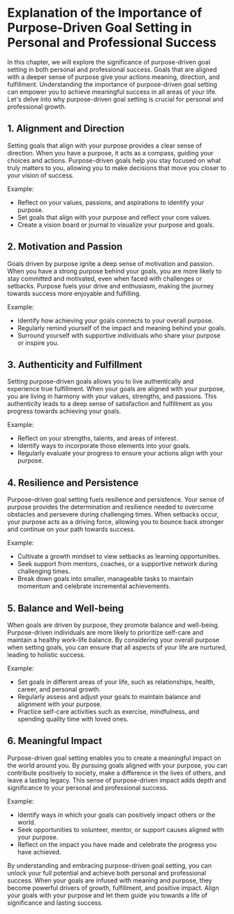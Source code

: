 Explanation of the Importance of Purpose-Driven Goal Setting in Personal and Professional Success
=============================================================================================================

In this chapter, we will explore the significance of purpose-driven goal setting in both personal and professional success. Goals that are aligned with a deeper sense of purpose give your actions meaning, direction, and fulfillment. Understanding the importance of purpose-driven goal setting can empower you to achieve meaningful success in all areas of your life. Let's delve into why purpose-driven goal setting is crucial for personal and professional growth.

**1. Alignment and Direction**
------------------------------

Setting goals that align with your purpose provides a clear sense of direction. When you have a purpose, it acts as a compass, guiding your choices and actions. Purpose-driven goals help you stay focused on what truly matters to you, allowing you to make decisions that move you closer to your vision of success.

Example:

* Reflect on your values, passions, and aspirations to identify your purpose.
* Set goals that align with your purpose and reflect your core values.
* Create a vision board or journal to visualize your purpose and goals.

**2. Motivation and Passion**
-----------------------------

Goals driven by purpose ignite a deep sense of motivation and passion. When you have a strong purpose behind your goals, you are more likely to stay committed and motivated, even when faced with challenges or setbacks. Purpose fuels your drive and enthusiasm, making the journey towards success more enjoyable and fulfilling.

Example:

* Identify how achieving your goals connects to your overall purpose.
* Regularly remind yourself of the impact and meaning behind your goals.
* Surround yourself with supportive individuals who share your purpose or inspire you.

**3. Authenticity and Fulfillment**
-----------------------------------

Setting purpose-driven goals allows you to live authentically and experience true fulfillment. When your goals are aligned with your purpose, you are living in harmony with your values, strengths, and passions. This authenticity leads to a deep sense of satisfaction and fulfillment as you progress towards achieving your goals.

Example:

* Reflect on your strengths, talents, and areas of interest.
* Identify ways to incorporate those elements into your goals.
* Regularly evaluate your progress to ensure your actions align with your purpose.

**4. Resilience and Persistence**
---------------------------------

Purpose-driven goal setting fuels resilience and persistence. Your sense of purpose provides the determination and resilience needed to overcome obstacles and persevere during challenging times. When setbacks occur, your purpose acts as a driving force, allowing you to bounce back stronger and continue on your path towards success.

Example:

* Cultivate a growth mindset to view setbacks as learning opportunities.
* Seek support from mentors, coaches, or a supportive network during challenging times.
* Break down goals into smaller, manageable tasks to maintain momentum and celebrate incremental achievements.

**5. Balance and Well-being**
-----------------------------

When goals are driven by purpose, they promote balance and well-being. Purpose-driven individuals are more likely to prioritize self-care and maintain a healthy work-life balance. By considering your overall purpose when setting goals, you can ensure that all aspects of your life are nurtured, leading to holistic success.

Example:

* Set goals in different areas of your life, such as relationships, health, career, and personal growth.
* Regularly assess and adjust your goals to maintain balance and alignment with your purpose.
* Practice self-care activities such as exercise, mindfulness, and spending quality time with loved ones.

**6. Meaningful Impact**
------------------------

Purpose-driven goal setting enables you to create a meaningful impact on the world around you. By pursuing goals aligned with your purpose, you can contribute positively to society, make a difference in the lives of others, and leave a lasting legacy. This sense of purpose-driven impact adds depth and significance to your personal and professional success.

Example:

* Identify ways in which your goals can positively impact others or the world.
* Seek opportunities to volunteer, mentor, or support causes aligned with your purpose.
* Reflect on the impact you have made and celebrate the progress you have achieved.

By understanding and embracing purpose-driven goal setting, you can unlock your full potential and achieve both personal and professional success. When your goals are infused with meaning and purpose, they become powerful drivers of growth, fulfillment, and positive impact. Align your goals with your purpose and let them guide you towards a life of significance and lasting success.
